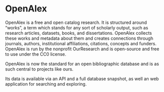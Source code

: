 # OpenAlex 

OpenAlex is a free and open catalog research. It is structured around “works”, a term which stands for any sort of scholarly output, such as research articles, datasets, books, and dissertations. OpenAlex collects these works and metadata about them and creates connections through journals, authors, institutional affiliations, citations, concepts and funders. OpenAlex is run by the nonprofit OurResearch and is open-source and free to use under the CC0 license.

OpenAlex is now the standard for an open bibliographic database and is as such central to projects like ours. 

Its data is available via an API and a full database snapshot, as well an web application for searching and exploring.
